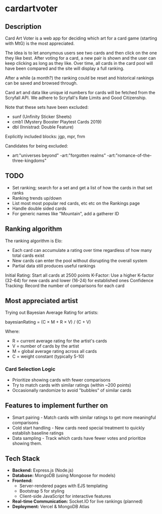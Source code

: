 # cardartvoter

## Description

Card Art Voter is a web app for deciding which art for a card game (starting with MtG) is the most appreciated.

The idea is to let anonymous users see two cards and then click on the one they like best. After voting for a card, a new pair is shown and the user can keep clicking as long as they like. Over time, all cards in the card pool will have been compared and the site will display a full ranking.

After a while (a month?) the ranking could be reset and historical rankings can be saved and browsed through.

Card art and data like unique id numbers for cards will be fetched from the Scryfall API. We adhere to Scryfall's Rate Limits and Good Citizenship.

Note that these sets have been excluded:

- sunf (Unfinity Sticker Sheets)
- cmb1 (Mystery Booster Playtest Cards 2019)
- dbl (Innistrad: Double Feature)

Explicitly included blocks: jgp, mpr, fnm

Candidates for being excluded:

- art:"universes beyond" -art:"forgotten realms" -art:"romance-of-the-three-kingdoms"

## TODO

- Set ranking; search for a set and get a list of how the cards in that set ranks
- Ranking trends up/down
- List most most popular red cards, etc etc on the Rankings page
- Handle double sided cards
- For generic names like "Mountain", add a gatherer ID

## Ranking algorithm

The ranking algorithm is Elo:

- Each card can accumulate a rating over time regardless of how many total cards exist
- New cards can enter the pool without disrupting the overall system
- Partial data still produces useful rankings

Initial Rating: Start all cards at 2500 points
K-Factor: Use a higher K-factor (32-64) for new cards and lower (16-24) for established ones
Confidence Tracking: Record the number of comparisons for each card

## Most appreciated artist

Trying out Bayesian Average Rating for artists:

bayesianRating = (C × M + R × V) / (C + V)

Where:

- R = current average rating for the artist's cards
- V = number of cards by the artist
- M = global average rating across all cards
- C = weight constant (typically 5-10)

### Card Selection Logic

- Prioritize showing cards with fewer comparisons
- Try to match cards with similar ratings (within ~200 points)
- Occasionally randomize to avoid "bubbles" of similar cards

## Features to implement further on

- Smart pairing - Match cards with similar ratings to get more meaningful comparisons
- Cold start handling - New cards need special treatment to quickly establish baseline ratings
- Data sampling - Track which cards have fewer votes and prioritize showing them.

## Tech Stack

- **Backend:** Express.js (Node.js)
- **Database:** MongoDB (using Mongoose for models)
- **Frontend:**
  - Server-rendered pages with EJS templating
  - Bootstrap 5 for styling
  - Client-side JavaScript for interactive features
- **Real-time Communication:** Socket.IO for live rankings (planned)
- **Deployment:** Vercel & MongoDB Atlas

